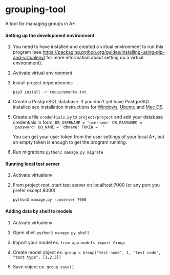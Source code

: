 # grouping-tool
A tool for managing groups in A+

#### Setting up the development environment
1. You need to have installed and created a virtual environment to run this program (see https://packaging.python.org/guides/installing-using-pip-and-virtualenv/ for more information about setting up a virtual environment).

2. Activate virtual environment

3. Install project dependencies

    `pip3 install -r requirements.txt`

4. Create a PostgreSQL database. If you don't yet have PostgreSQL installed see installation instructions for [Windows](http://www.postgresqltutorial.com/install-postgresql/),
[Ubuntu](https://www.digitalocean.com/community/tutorials/how-to-install-and-use-postgresql-on-ubuntu-16-04) and [Mac OS](https://medium.com/@Umesh_Kafle/postgresql-and-postgis-installation-in-mac-os-87fa98a6814d).

5. Create a file `credentials.py` to `project/project` and add your database credentials in form:
`DB_USERNAME = 'username'
    DB_PASSWORD = 'password'
    DB_NAME = 'dbname'
    TOKEN = ''`

   You can get your user token from the user settings of your local A+,
   but an empty token is enough to get the program running.

5. Run migrations
    `python3 manage.py migrate`

#### Running local test server
1. Activate virtualenv

2. From project root, start test server on localhost:7000 (or any port you prefer except 8000)

    `python3 manage.py runserver 7000`

#### Adding data by shell to models
1. Activate virtualenv

2. Open shell
    `python3 manage.py shell`

3. Import your model
    ex. `from app.models import Group`

4. Create model object
    ex. `group = Group("test name", 1, "test code", "test type", [1,2,3])`

5. Save object
    ex. `group.save()`